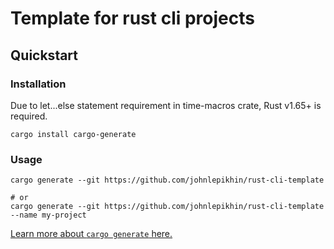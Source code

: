 # Template for rust cli projects

## Quickstart

### Installation

Due to let...else statement requirement in time-macros crate, Rust v1.65+ is required.

```
cargo install cargo-generate
```

### Usage

```
cargo generate --git https://github.com/johnlepikhin/rust-cli-template

# or
cargo generate --git https://github.com/johnlepikhin/rust-cli-template --name my-project
```

[Learn more about `cargo generate` here.](https://github.com/cargo-generate/cargo-generate)
